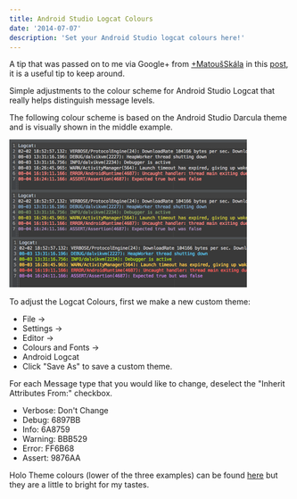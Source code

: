 ```yaml
---
title: Android Studio Logcat Colours
date: '2014-07-07'
description: 'Set your Android Studio logcat colours here!'
---
```


A tip that was passed on to me via Google+ from [+MatoušSkála](https://plus.google.com/u/0/+MatoušSkála)
in this [post](https://plus.google.com/u/0/+Matou%C5%A1Sk%C3%A1la/posts/VJhgiXmTM3f), it is a useful tip to keep around.

Simple adjustments to the colour scheme for Android Studio Logcat that really helps distinguish message levels.

The following colour scheme is based on the Android Studio Darcula theme and is visually shown in the middle example.

![Android Studio Logcat Customised Colours](./logcat-protip.png)

To adjust the Logcat Colours, first we make a new custom theme:

- File ->
- Settings ->
- Editor ->
- Colours and Fonts ->
- Android Logcat
- Click "Save As" to save a custom theme.

For each Message type that you would like to change, deselect the "Inherit Attributes From:" checkbox.

- Verbose: Don't Change
- Debug: 6897BB
- Info: 6A8759
- Warning: BBB529
- Error: FF6B68
- Assert: 9876AA

Holo Theme colours (lower of the three examples) can be found [here](https://developer.android.com/design/style/color.html)
but they are a little to bright for my tastes.
